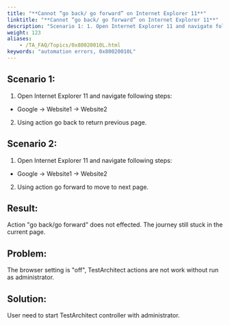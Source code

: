 ```yaml
--- 
title: "**Cannot “go back/ go forward” on Internet Explorer 11**"
linktitle: "**Cannot “go back/ go forward” on Internet Explorer 11**"
description: "Scenario 1: 1. Open Internet Explorer 11 and navigate following steps: Google → Website1 → Website2 2. Using action go back to return previous page. Scenario 2: 1. Open Internet Explorer 11 and ..."
weight: 123
aliases: 
    - /TA_FAQ/Topics/0x80020010L.html
keywords: "automation errors, 0x80020010L"
---
```


## Scenario 1:

1. Open Internet Explorer 11 and navigate following steps:

-   Google → Website1 → Website2

2. Using action go back to return previous page.

## Scenario 2:

1. Open Internet Explorer 11 and navigate following steps:

-   Google → Website1 → Website2

2. Using action go forward to move to next page.

## Result:

Action "go back/go forward" does not effected. The journey still stuck in the current page.

## Problem:

The browser setting is "off", TestArchitect actions are not work without run as administrator.

## Solution:

User need to start TestArchitect controller with administrator.




